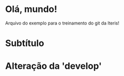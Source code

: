 # Olá, mundo!

Arquivo do exemplo para o treinamento do git da Iteris!

# Subtítulo

# Alteração da 'develop'